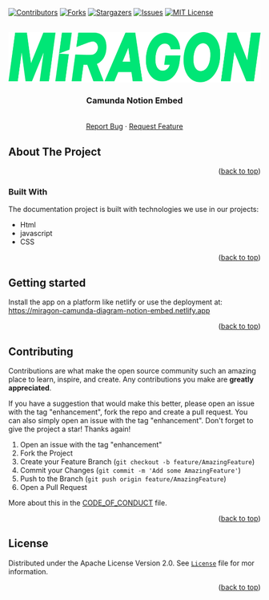 <div id="top"></div>

<!-- PROJECT SHIELDS -->
[![Contributors][contributors-shield]][contributors-url]
[![Forks][forks-shield]][forks-url]
[![Stargazers][stars-shield]][stars-url]
[![Issues][issues-shield]][issues-url]
[![MIT License][license-shield]][license-url]
<!-- END OF PROJECT SHIELDS -->

<!-- PROJECT LOGO -->
<br />
<div align="center">
  <a href="#">
    <img src="images/logo.png" alt="Logo" height="100">
  </a>

<h3 align="center">Camunda Notion Embed</h3>

  <p align="center">
    <i></i>
    <br /><a href="https://github.com/FlowSquad/cawemo-notion-embed/issues">Report Bug</a>
    ·
    <a href="https://github.com/FlowSquad/cawemo-notion-embed/issues">Request Feature</a>
  </p>
</div>

<!-- ABOUT THE PROJECT -->
## About The Project


<p align="right">(<a href="#top">back to top</a>)</p>


### Built With

The documentation project is built with technologies we use in our projects:

* Html
* javascript
* CSS

<p align="right">(<a href="#top">back to top</a>)</p>

## Getting started

Install the app on a platform like netlify or use the deployment at: https://miragon-camunda-diagram-notion-embed.netlify.app

<p align="right">(<a href="#top">back to top</a>)</p>


<!-- CONTRIBUTING -->
## Contributing

Contributions are what make the open source community such an amazing place to learn, inspire, and create. Any contributions you make are **greatly appreciated**.

If you have a suggestion that would make this better, please open an issue with the tag "enhancement", fork the repo and create a pull request. You can also simply open an issue with the tag "enhancement".
Don't forget to give the project a star! Thanks again!

1. Open an issue with the tag "enhancement"
2. Fork the Project
3. Create your Feature Branch (`git checkout -b feature/AmazingFeature`)
4. Commit your Changes (`git commit -m 'Add some AmazingFeature'`)
5. Push to the Branch (`git push origin feature/AmazingFeature`)
6. Open a Pull Request

More about this in the [CODE_OF_CONDUCT](/CODE_OF_CONDUCT.md) file.

<p align="right">(<a href="#top">back to top</a>)</p>

## License

Distributed under the Apache License Version 2.0. See [`License`](LICENSE) file for mor information.


<p align="right">(<a href="#top">back to top</a>)</p>

<!-- MARKDOWN LINKS & IMAGES -->
<!-- https://www.markdownguide.org/basic-syntax/#reference-style-links -->
[contributors-shield]: https://img.shields.io/github/contributors/FlowSquad/cawemo-notion-embed.svg?style=for-the-badge

[contributors-url]: https://github.com/FlowSquad/cawemo-notion-embed/graphs/contributors

[forks-shield]: https://img.shields.io/github/forks/FlowSquad/cawemo-notion-embed.svg?style=for-the-badge

[forks-url]: https://github.com/FlowSquad/cawemo-notion-embed/network/members

[stars-shield]: https://img.shields.io/github/stars/FlowSquad/cawemo-notion-embed.svg?style=for-the-badge

[stars-url]: https://github.com/FlowSquad/cawemo-notion-embed/stargazers

[issues-shield]: https://img.shields.io/github/issues/FlowSquad/cawemo-notion-embed.svg?style=for-the-badge

[issues-url]: https://github.com/FlowSquad/cawemo-notion-embed/issues

[license-shield]: https://img.shields.io/github/license/FlowSquad/cawemo-notion-embed.svg?style=for-the-badge

[license-url]: https://github.com/FlowSquad/cawemo-notion-embed/blob/master/LICENSE
